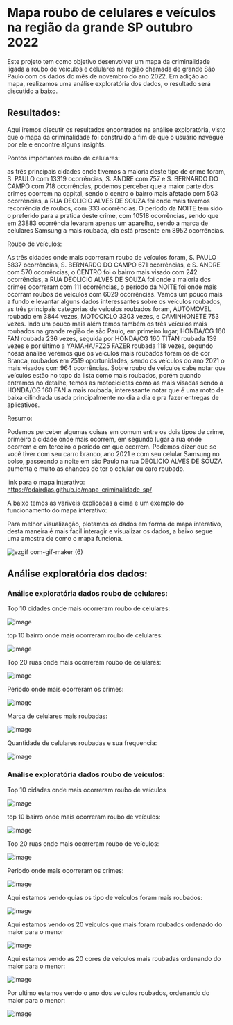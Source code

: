 # Mapa roubo de celulares e veículos na região da grande SP outubro 2022

Este projeto tem como objetivo desenvolver um mapa da criminalidade ligada a roubo de veículos e celulares na região chamada de grande São Paulo
com os dados do mês de novembro do ano 2022. Em adição ao mapa, realizamos uma análise exploratória dos dados, o resultado será discutido a baixo.

## Resultados: 
Aqui iremos discutir os resultados encontrados na análise exploratória, visto que o mapa da criminalidade foi construído a fim de que
o usuário navegue por ele e encontre alguns insights. 

Pontos importantes roubo de celulares: 

as três principais cidades onde tivemos a maioria deste tipo de crime foram, 
S. PAULO com 13319 ocorrências, S. ANDRE com 757 e S. BERNARDO DO CAMPO com 718 ocorrências, podemos perceber que a maior parte dos crimes ocorrem na capital, sendo o centro o bairro mais afetado com 503 ocorrências, a RUA DEOLICIO ALVES DE SOUZA   foi onde mais tivemos recorrência de roubos, com 333 ocorrências. O período da NOITE tem sido o preferido para a pratica deste crime, com 10518 ocorrências, sendo que em 23883 ocorrência levaram apenas um aparelho, sendo a marca de celulares Samsung a mais roubada, ela está presente em 8952 ocorrências.

Roubo de veículos: 

As três cidades onde mais ocorreram roubo de veículos foram, S. PAULO 5837 ocorrências, S. BERNARDO DO CAMPO 671 ocorrências, e S. ANDRE com 570 ocorrências, o CENTRO foi o bairro mais visado com 242 ocorrências, a RUA DEOLICIO ALVES DE SOUZA foi onde a maioria dos crimes ocorreram com 111 ocorrências, o período da NOITE foi onde mais ocorram roubos de veículos com 6029 ocorrências. Vamos um pouco mais a fundo e levantar alguns dados interessantes sobre os veículos roubados, as três principais categorias de veículos roubados foram, AUTOMOVEL roubado em 3844 vezes, MOTOCICLO  3303 vezes, e CAMINHONETE 753 vezes. Indo um pouco mais além temos também os três veículos mais roubados na grande região de são Paulo, em primeiro lugar, HONDA/CG 160 FAN roubada 236 vezes, seguida por HONDA/CG 160 TITAN roubada 139 vezes e por último a YAMAHA/FZ25 FAZER roubada 118 vezes, segundo nossa analise veremos que os veículos mais roubados foram os de cor Branca, roubados em 2519 oportunidades, sendo os veículos do ano 2021 o mais visados com 964 ocorrências. Sobre roubo de veículos cabe notar que veículos estão no topo da lista como mais roubados, porém quando entramos no detalhe, temos as motocicletas como as mais visadas sendo a HONDA/CG 160 FAN a mais roubada, interessante notar que é uma moto de baixa cilindrada usada principalmente no dia a dia e pra fazer entregas de aplicativos. 

Resumo: 

Podemos perceber algumas coisas em comum entre os dois tipos de crime, primeiro a cidade onde mais ocorrem, em segundo lugar a rua onde ocorrem e em terceiro o período em que ocorrem. Podemos dizer que se você tiver com seu carro branco, ano 2021 e com seu celular Samsung no bolso, passeando a noite em são Paulo na rua DEOLICIO ALVES DE SOUZA aumenta e muito as chances de ter o celular ou caro roubado.


link para o mapa interativo: https://odairdias.github.io/mapa_criminalidade_sp/


A baixo temos as variveis explicadas a cima e um exemplo do funcionamento do mapa interativo: 

Para melhor visualização, plotamos os dados em forma de mapa interativo, desta maneira é mais facil 
interagir e visualizar os dados, a baixo segue uma amostra de como o mapa funciona.

![ezgif com-gif-maker (6)](https://user-images.githubusercontent.com/117185803/210433221-d907168c-6f88-4d89-8277-32239386b009.gif)

## Análise exploratória dos dados: 
### Análise exploratória dados roubo de celulares:

Top 10 cidades onde mais ocorreram roubo de celulares:

![image](https://user-images.githubusercontent.com/117185803/210433485-db8bfb44-e67e-4b00-8f6d-3307c8e16933.png)

top 10 bairro onde mais ocorreram roubo de celulares:

![image](https://user-images.githubusercontent.com/117185803/210433624-5b87bcec-bfac-4b21-a66f-f9f00b9a26bd.png)

Top 20 ruas onde mais ocorreram roubo de celulares:

![image](https://user-images.githubusercontent.com/117185803/210433765-1c8323a4-7b2c-4a91-89c9-8b8945aa0b11.png)

Periodo onde mais ocorreram os crimes:

![image](https://user-images.githubusercontent.com/117185803/210433923-f142f411-9623-4137-8932-dce86235188a.png)

Marca de celulares mais roubadas:

![image](https://user-images.githubusercontent.com/117185803/210434039-006d8123-0e05-43b0-bf6c-1095704af8a9.png)

Quantidade de celulares roubadas e sua frequencia:

![image](https://user-images.githubusercontent.com/117185803/210434215-54f0f369-3441-42c9-a1e1-efe5d450b0f7.png)

### Análise exploratória dados roubo de veículos:

Top 10 cidades onde mais ocorreram roubo de veículos

![image](https://user-images.githubusercontent.com/117185803/210434489-d1f7400f-1bcd-4048-b717-6324020d6e4b.png)

top 10 bairro onde mais ocorreram roubo de veículos:

![image](https://user-images.githubusercontent.com/117185803/210434665-ebbfc9f8-f338-4422-9039-9a19467390dd.png)

Top 20 ruas onde mais ocorreram roubo de veículos:

![image](https://user-images.githubusercontent.com/117185803/210434763-d4dc54e0-573c-4e24-a9a4-351999fb59a3.png)

Periodo onde mais ocorreram os crimes:

![image](https://user-images.githubusercontent.com/117185803/210434853-52eb0e92-3b89-4f5c-afe9-0237809598a7.png)

Aqui estamos vendo quias os tipo de veículos foram mais roubados:

![image](https://user-images.githubusercontent.com/117185803/210435146-0dc401fe-7d9d-4d27-9715-73e2605dec1b.png)

Aqui estamos vendo os 20 veiculos que mais foram roubados ordenado do maior para o menor 

![image](https://user-images.githubusercontent.com/117185803/210435413-41ea407b-587e-49fe-a132-17f0d82b4c66.png)

Aqui estamos vendo as 20 cores de veiculos mais roubadas ordenando do maior para o menor:

![image](https://user-images.githubusercontent.com/117185803/210435591-158aee19-8e02-49a1-8cae-3c218aaf9209.png)

Por ultimo estamos vendo o ano dos veiculos roubados, ordenando do maior para o menor:

![image](https://user-images.githubusercontent.com/117185803/210435829-bec59422-a902-4565-b51a-70570e9a19c8.png)



